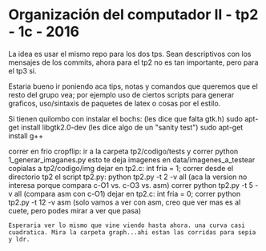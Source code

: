 # Organización del computador II - tp2 - 1c - 2016

La idea es usar el mismo repo para los dos tps. 
Sean descriptivos con los mensajes de los commits, 
ahora para el tp2 no es tan importante, pero para el tp3 si.

Estaria bueno ir poniendo aca tips, notas y comandos que queremos que
el resto del grupo vea; por ejemplo uso de ciertos scripts para generar
graficos, uso/sintaxis de paquetes de latex o cosas por el estilo.

Si tienen quilombo con instalar el bochs:
(les dice que falta gtk.h)
sudo apt-get install libgtk2.0-dev
(les dice algo de un "sanity test")
sudo apt-get install g++

correr en frio cropflip:
    ir a la carpeta tp2/codigo/tests y correr python 1_generar_imaganes.py esto te deja imagenes en data/imagenes_a_testear copialas a tp2/codigo/img
    dejar en tp2.c: int fria = 1;
	correr desde el directorio tp2 el script tp2.py: python tp2.py -t 2 -v all (aca la version no interesa porque compara c-O1 vs. c-O3 vs. asm)
	correr python tp2.py -t 5 -v all (compara asm con c-O1)
	dejar en tp2.c: int fria = 0;
	correr python tp2.py -t 12 -v asm (solo vamos a ver con asm, creo que ver mas es al cuete, pero podes mirar a ver que pasa)
	
	Esperaria ver lo mismo que vine viendo hasta ahora. una curva casi cuadratica. Mira la carpeta graph...ahi estan las corridas para sepia y ldr.

